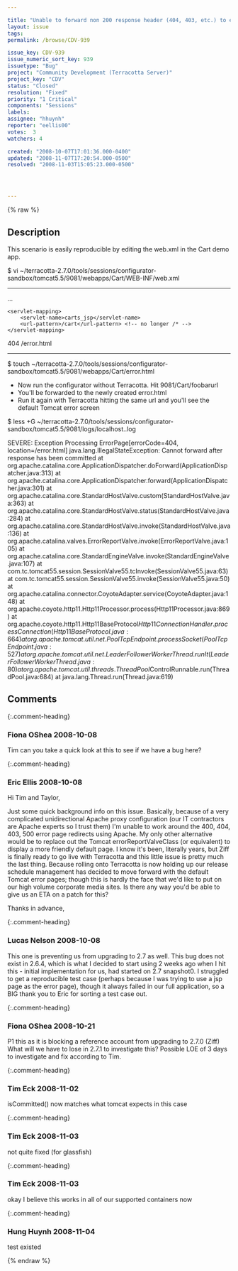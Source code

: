 ```yaml
---

title: "Unable to forward non 200 response header (404, 403, etc.) to error page defined in web.xml"
layout: issue
tags: 
permalink: /browse/CDV-939

issue_key: CDV-939
issue_numeric_sort_key: 939
issuetype: "Bug"
project: "Community Development (Terracotta Server)"
project_key: "CDV"
status: "Closed"
resolution: "Fixed"
priority: "1 Critical"
components: "Sessions"
labels: 
assignee: "hhuynh"
reporter: "eellis00"
votes:  3
watchers: 4

created: "2008-10-07T17:01:36.000-0400"
updated: "2008-11-07T17:20:54.000-0500"
resolved: "2008-11-03T15:05:23.000-0500"




---
```


{% raw %}

## Description

<div markdown="1" class="description">

This scenario is easily reproducible by editing the web.xml in the Cart demo app.

$ vi ~/terracotta-2.7.0/tools/sessions/configurator-sandbox/tomcat5.5/9081/webapps/Cart/WEB-INF/web.xml

---------------------------------------
...

    <servlet-mapping>
        <servlet-name>carts_jsp</servlet-name>
        <url-pattern>/cart</url-pattern> <!-- no longer /* -->
    </servlet-mapping>

<error-page>
  <error-code>404</error-code>
  <location>/error.html</location>
  </error-page>

---------------------------------------

$ touch ~/terracotta-2.7.0/tools/sessions/configurator-sandbox/tomcat5.5/9081/webapps/Cart/error.html

- Now run the configurator without Terracotta. Hit 9081/Cart/foobarurl
- You'll be forwarded to the newly created error.html
- Run it again with Terracotta hitting the same url and you'll see the default Tomcat error screen

$ less +G ~/terracotta-2.7.0/tools/sessions/configurator-sandbox/tomcat5.5/9081/logs/localhost.<todays-date>.log


SEVERE: Exception Processing ErrorPage[errorCode=404, location=/error.html]
java.lang.IllegalStateException: Cannot forward after response has been committed
        at org.apache.catalina.core.ApplicationDispatcher.doForward(ApplicationDispatcher.java:313)
        at org.apache.catalina.core.ApplicationDispatcher.forward(ApplicationDispatcher.java:301)
        at org.apache.catalina.core.StandardHostValve.custom(StandardHostValve.java:363)
        at org.apache.catalina.core.StandardHostValve.status(StandardHostValve.java:284)
        at org.apache.catalina.core.StandardHostValve.invoke(StandardHostValve.java:136)
        at org.apache.catalina.valves.ErrorReportValve.invoke(ErrorReportValve.java:105)
        at org.apache.catalina.core.StandardEngineValve.invoke(StandardEngineValve.java:107)
        at com.tc.tomcat55.session.SessionValve55.tcInvoke(SessionValve55.java:63)
        at com.tc.tomcat55.session.SessionValve55.invoke(SessionValve55.java:50)
        at org.apache.catalina.connector.CoyoteAdapter.service(CoyoteAdapter.java:148)
        at org.apache.coyote.http11.Http11Processor.process(Http11Processor.java:869)
        at org.apache.coyote.http11.Http11BaseProtocol$Http11ConnectionHandler.processConnection(Http11BaseProtocol.java:664)
        at org.apache.tomcat.util.net.PoolTcpEndpoint.processSocket(PoolTcpEndpoint.java:527)
        at org.apache.tomcat.util.net.LeaderFollowerWorkerThread.runIt(LeaderFollowerWorkerThread.java:80)
        at org.apache.tomcat.util.threads.ThreadPool$ControlRunnable.run(ThreadPool.java:684)
        at java.lang.Thread.run(Thread.java:619)



</div>

## Comments


{:.comment-heading}
### **Fiona OShea** <span class="date">2008-10-08</span>

<div markdown="1" class="comment">

Tim can you take a quick look at this to see if we have a bug here?

</div>


{:.comment-heading}
### **Eric Ellis** <span class="date">2008-10-08</span>

<div markdown="1" class="comment">

Hi Tim and Taylor,

Just some quick background info on this issue. Basically, because of a very complicated unidirectional Apache proxy configuration (our IT contractors are Apache experts so I trust them) I'm unable to work around the 400, 404, 403, 500 error page redirects using Apache. My only other alternative would be to replace out the Tomcat errorReportValveClass (or equivalent) to display a more friendly default page. I know it's been, literally years, but Ziff is finally ready to go live with Terracotta and this little issue is pretty much the last thing. Because rolling onto Terracotta is now holding up our release schedule management has decided to move forward with the default Tomcat error pages; though this is hardly the face that we'd like to put on our high volume corporate media sites. Is there any way you'd be able to give us an ETA on a patch for this?

Thanks in advance,

</div>


{:.comment-heading}
### **Lucas Nelson** <span class="date">2008-10-08</span>

<div markdown="1" class="comment">

This one is preventing us from upgrading to 2.7 as well. This bug does not exist in 2.6.4, which is what I decided to start using 2 weeks ago when I hit this - initial implementation for us, had started on 2.7 snapshot0. I struggled to get a reproducible test case (perhaps because I was trying to use a jsp page as the error page), though it always failed in our full application, so a BIG thank you to Eric for sorting a test case out.

</div>


{:.comment-heading}
### **Fiona OShea** <span class="date">2008-10-21</span>

<div markdown="1" class="comment">

P1 this as it is blocking a reference account from upgrading to 2.7.0 (Ziff)
What will we have to lose in 2.7.1 to investigate this? Possible LOE of 3 days to investigate and fix according to Tim.

</div>


{:.comment-heading}
### **Tim Eck** <span class="date">2008-11-02</span>

<div markdown="1" class="comment">

isCommitted() now matches what tomcat expects in this case

</div>


{:.comment-heading}
### **Tim Eck** <span class="date">2008-11-03</span>

<div markdown="1" class="comment">

not quite fixed (for glassfish)

</div>


{:.comment-heading}
### **Tim Eck** <span class="date">2008-11-03</span>

<div markdown="1" class="comment">

okay I believe this works in all of our supported containers now


</div>


{:.comment-heading}
### **Hung Huynh** <span class="date">2008-11-04</span>

<div markdown="1" class="comment">

test existed

</div>



{% endraw %}
